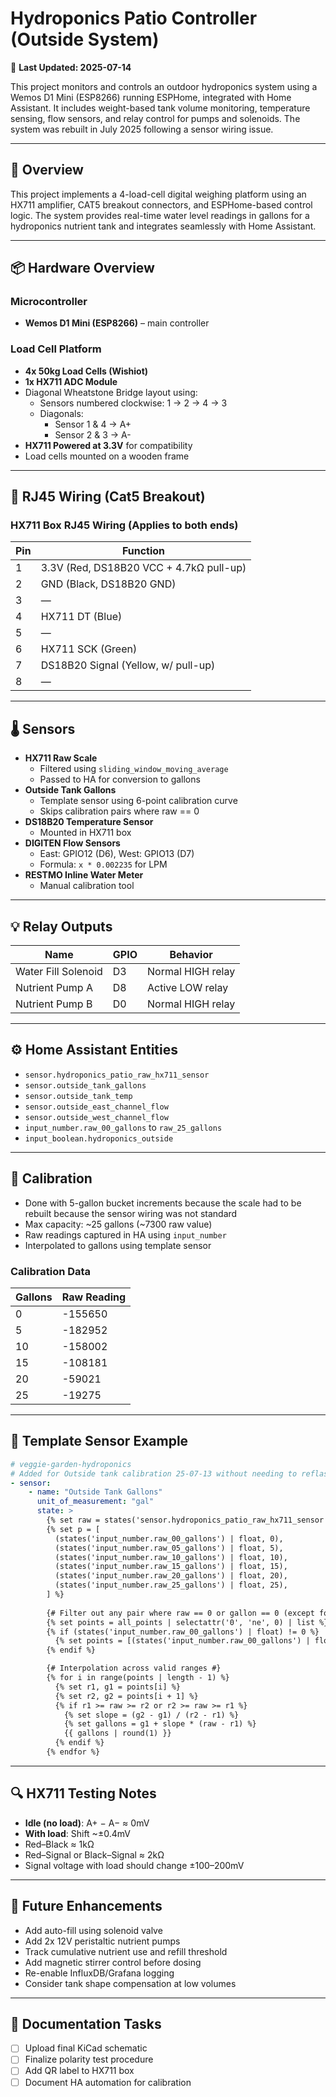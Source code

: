 # Hydroponics Patio Controller (Outside System)

📅 **Last Updated: 2025-07-14**

This project monitors and controls an outdoor hydroponics system using a Wemos D1 Mini (ESP8266) running ESPHome, integrated with Home Assistant. It includes weight-based tank volume monitoring, temperature sensing, flow sensors, and relay control for pumps and solenoids. The system was rebuilt in July 2025 following a sensor wiring issue.

---

## 📌 Overview

This project implements a 4-load-cell digital weighing platform using an HX711 amplifier, CAT5 breakout connectors, and ESPHome-based control logic. The system provides real-time water level readings in gallons for a hydroponics nutrient tank and integrates seamlessly with Home Assistant.

---

## 📦 Hardware Overview

### Microcontroller
- **Wemos D1 Mini (ESP8266)** – main controller

### Load Cell Platform
- **4x 50kg Load Cells (Wishiot)**
- **1x HX711 ADC Module**
- Diagonal Wheatstone Bridge layout using:
  - Sensors numbered clockwise: 1 → 2 → 4 → 3
  - Diagonals:
    - Sensor 1 & 4 → A+
    - Sensor 2 & 3 → A-
- **HX711 Powered at 3.3V** for compatibility
- Load cells mounted on a wooden frame

---

## 🔌 RJ45 Wiring (Cat5 Breakout)

### HX711 Box RJ45 Wiring (Applies to both ends)

| Pin | Function                                |
|-----|-----------------------------------------|
| 1   | 3.3V (Red, DS18B20 VCC + 4.7kΩ pull-up) |
| 2   | GND (Black, DS18B20 GND)                |
| 3   | —                                       |
| 4   | HX711 DT (Blue)                         |
| 5   | —                                       |
| 6   | HX711 SCK (Green)                       |
| 7   | DS18B20 Signal (Yellow, w/ pull-up)     |
| 8   | —                                       |

---

## 🌡️ Sensors

- **HX711 Raw Scale**
  - Filtered using `sliding_window_moving_average`
  - Passed to HA for conversion to gallons
- **Outside Tank Gallons**
  - Template sensor using 6-point calibration curve
  - Skips calibration pairs where raw == 0
- **DS18B20 Temperature Sensor**
  - Mounted in HX711 box
- **DIGITEN Flow Sensors**
  - East: GPIO12 (D6), West: GPIO13 (D7)
  - Formula: `x * 0.002235` for LPM
- **RESTMO Inline Water Meter**
  - Manual calibration tool

---

## 💡 Relay Outputs

| Name                | GPIO | Behavior          |
|---------------------|------|-------------------|
| Water Fill Solenoid | D3   | Normal HIGH relay |
| Nutrient Pump A     | D8   | Active LOW relay  |
| Nutrient Pump B     | D0   | Normal HIGH relay |

---

## ⚙️ Home Assistant Entities

- `sensor.hydroponics_patio_raw_hx711_sensor`
- `sensor.outside_tank_gallons`
- `sensor.outside_tank_temp`
- `sensor.outside_east_channel_flow`
- `sensor.outside_west_channel_flow`
- `input_number.raw_00_gallons` to `raw_25_gallons`
- `input_boolean.hydroponics_outside`

---

## 📐 Calibration

- Done with 5-gallon bucket increments because the scale had to be rebuilt because the sensor wiring was not standard
- Max capacity: ~25 gallons (~7300 raw value)
- Raw readings captured in HA using `input_number`
- Interpolated to gallons using template sensor

### Calibration Data

| Gallons | Raw Reading |
|---------|-------------|
| 0       | -155650     |
| 5       | -182952     |
| 10      | -158002     |
| 15      | -108181     |
| 20      | -59021      |
| 25      | -19275      |

---

## 🧠 Template Sensor Example

```yaml
# veggie-garden-hydroponics
# Added for Outside tank calibration 25-07-13 without needing to reflash ESPHome
- sensor:
    - name: "Outside Tank Gallons"
      unit_of_measurement: "gal"
      state: >
        {% set raw = states('sensor.hydroponics_patio_raw_hx711_sensor') | float %}
        {% set p = [
          (states('input_number.raw_00_gallons') | float, 0),
          (states('input_number.raw_05_gallons') | float, 5),
          (states('input_number.raw_10_gallons') | float, 10),
          (states('input_number.raw_15_gallons') | float, 15),
          (states('input_number.raw_20_gallons') | float, 20),
          (states('input_number.raw_25_gallons') | float, 25),
        ] %}
        
        {# Filter out any pair where raw == 0 or gallon == 0 (except for 0 gallons case) #}
        {% set points = all_points | selectattr('0', 'ne', 0) | list %}
        {% if (states('input_number.raw_00_gallons') | float) != 0 %}
          {% set points = [(states('input_number.raw_00_gallons') | float, 0)] + points %}
        {% endif %}

        {# Interpolation across valid ranges #}
        {% for i in range(points | length - 1) %}
          {% set r1, g1 = points[i] %}
          {% set r2, g2 = points[i + 1] %}
          {% if r1 >= raw >= r2 or r2 >= raw >= r1 %}
            {% set slope = (g2 - g1) / (r2 - r1) %}
            {% set gallons = g1 + slope * (raw - r1) %}
            {{ gallons | round(1) }}
          {% endif %}
        {% endfor %}
```

---

## 🔍 HX711 Testing Notes

- **Idle (no load)**: A+ − A− ≈ 0mV
- **With load**: Shift ~±0.4mV
- Red–Black ≈ 1kΩ
- Red–Signal or Black–Signal ≈ 2kΩ
- Signal voltage with load should change ±100–200mV

---

## 🌱 Future Enhancements

- Add auto-fill using solenoid valve
- Add 2x 12V peristaltic nutrient pumps
- Track cumulative nutrient use and refill threshold
- Add magnetic stirrer control before dosing
- Re-enable InfluxDB/Grafana logging
- Consider tank shape compensation at low volumes

---

## 🧾 Documentation Tasks

- [ ] Upload final KiCad schematic
- [ ] Finalize polarity test procedure
- [ ] Add QR label to HX711 box
- [ ] Document HA automation for calibration
